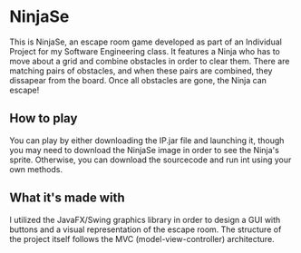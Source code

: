 # NinjaSe

This is NinjaSe, an escape room game developed as part of an Individual Project for my Software Engineering class. It features a Ninja who has to move about a grid and combine obstacles in order to clear them. There are matching pairs of obstacles, and when these pairs are combined, they dissapear from the board. Once all obstacles are gone, the Ninja can escape!

## How to play

You can play by either downloading the IP.jar file and launching it, though you may need to download the NinjaSe image in order to see the Ninja's sprite. Otherwise, you can download the sourcecode and run int using your own methods. 

## What it's made with

I utilized the JavaFX/Swing graphics library in order to design a GUI with buttons and a visual representation of the escape room. The structure of the project itself follows the MVC (model-view-controller) architecture.
